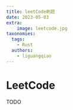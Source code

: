 ```yaml
---
title: leetCode刷题
date: 2023-05-03
extra:
    image: leetcode.jpg
taxonomies:
  tags:
    - Rust
  authors:
    - liguangqiao
---
```


# LeetCode

TODO